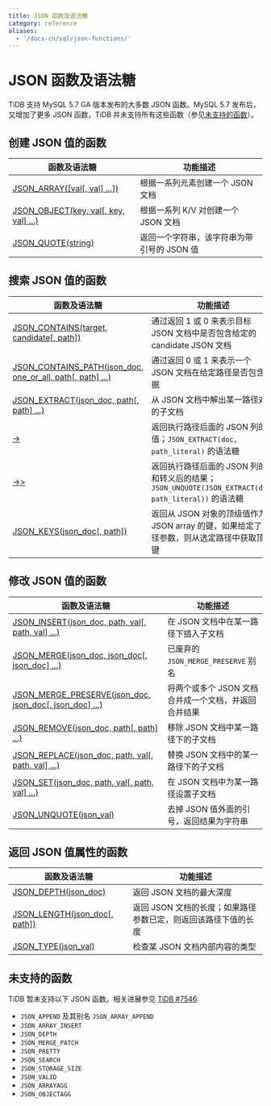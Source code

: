 ```yaml
---
title: JSON 函数及语法糖
category: reference
aliases:
  - '/docs-cn/sql/json-functions/'
---
```


# JSON 函数及语法糖

TiDB 支持 MySQL 5.7 GA 版本发布的大多数 JSON 函数。MySQL 5.7 发布后，又增加了更多 JSON 函数，TiDB 并未支持所有这些函数（参见[未支持的函数](#unsupported-functions)）。

## 创建 JSON 值的函数

| 函数及语法糖                                                                                                                             | 功能描述                     |
| ---------------------------------------------------------------------------------------------------------------------------------- | ------------------------ |
| [JSON_ARRAY([val[, val] ...])](https://dev.mysql.com/doc/refman/5.7/en/json-creation-functions.html#function_json-array)           | 根据一系列元素创建一个 JSON 文档      |
| [JSON_OBJECT(key, val[, key, val] ...)](https://dev.mysql.com/doc/refman/5.7/en/json-creation-functions.html#function_json-object) | 根据一系列 K/V 对创建一个 JSON 文档  |
| [JSON_QUOTE(string)](https://dev.mysql.com/doc/refman/5.7/en/json-creation-functions.html#function_json-quote)                     | 返回一个字符串，该字符串为带引号的 JSON 值 |

## 搜索 JSON 值的函数

| 函数及语法糖                                                                                                                                                           | 功能描述                                                                            |
| ---------------------------------------------------------------------------------------------------------------------------------------------------------------- | ------------------------------------------------------------------------------- |
| [JSON_CONTAINS(target, candidate[, path])](https://dev.mysql.com/doc/refman/5.7/en/json-search-functions.html#function_json-contains)                            | 通过返回 1 或 0 来表示目标 JSON 文档中是否包含给定的 candidate JSON 文档                              |
| [JSON_CONTAINS_PATH(json_doc, one_or_all, path[, path] ...)](https://dev.mysql.com/doc/refman/5.7/en/json-search-functions.html#function_json-contains-path) | 通过返回 0 或 1 来表示一个 JSON 文档在给定路径是否包含数据                                             |
| [JSON_EXTRACT(json_doc, path[, path] ...)](https://dev.mysql.com/doc/refman/5.7/en/json-search-functions.html#function_json-extract)                           | 从 JSON 文档中解出某一路径对应的子文档                                                          |
| [->](https://dev.mysql.com/doc/refman/5.7/en/json-search-functions.html#operator_json-column-path)                                                               | 返回执行路径后面的 JSON 列的值；`JSON_EXTRACT(doc, path_literal)` 的语法糖                       |
| [->>](https://dev.mysql.com/doc/refman/5.7/en/json-search-functions.html#operator_json-inline-path)                                                              | 返回执行路径后面的 JSON 列的值和转义后的结果； `JSON_UNQUOTE(JSON_EXTRACT(doc, path_literal))` 的语法糖 |
| [JSON_KEYS(json_doc[, path])](https://dev.mysql.com/doc/refman/5.7/en/json-search-functions.html#function_json-keys)                                           | 返回从 JSON 对象的顶级值作为 JSON array 的键，如果给定了路径参数，则从选定路径中获取顶级键                          |

## 修改 JSON 值的函数

| 函数及语法糖                                                                                                                                                               | 功能描述                          |
| -------------------------------------------------------------------------------------------------------------------------------------------------------------------- | ----------------------------- |
| [JSON_INSERT(json_doc, path, val[, path, val] ...)](https://dev.mysql.com/doc/refman/5.7/en/json-modification-functions.html#function_json-insert)                 | 在 JSON 文档中在某一路径下插入子文档         |
| [JSON_MERGE(json_doc, json_doc[, json_doc] ...)](https://dev.mysql.com/doc/refman/5.7/en/json-modification-functions.html#function_json-merge)                   | 已废弃的 `JSON_MERGE_PRESERVE` 别名 |
| [JSON_MERGE_PRESERVE(json_doc, json_doc[, json_doc] ...)](https://dev.mysql.com/doc/refman/5.7/en/json-modification-functions.html#function_json-merge-preserve) | 将两个或多个 JSON 文档合并成一个文档，并返回合并结果 |
| [JSON_REMOVE(json_doc, path[, path] ...)](https://dev.mysql.com/doc/refman/5.7/en/json-modification-functions.html#function_json-remove)                           | 移除 JSON 文档中某一路径下的子文档          |
| [JSON_REPLACE(json_doc, path, val[, path, val] ...)](https://dev.mysql.com/doc/refman/5.7/en/json-modification-functions.html#function_json-replace)               | 替换 JSON 文档中的某一路径下的子文档         |
| [JSON_SET(json_doc, path, val[, path, val] ...)](https://dev.mysql.com/doc/refman/5.7/en/json-modification-functions.html#function_json-set)                       | 在 JSON 文档中为某一路径设置子文档          |
| [JSON_UNQUOTE(json_val)](https://dev.mysql.com/doc/refman/5.7/en/json-modification-functions.html#function_json-unquote)                                           | 去掉 JSON 值外面的引号，返回结果为字符串       |

## 返回 JSON 值属性的函数

| 函数及语法糖                                                                                                                        | 功能描述                               |
| ----------------------------------------------------------------------------------------------------------------------------- | ---------------------------------- |
| [JSON_DEPTH(json_doc)](https://dev.mysql.com/doc/refman/5.7/en/json-attribute-functions.html#function_json-depth)           | 返回 JSON 文档的最大深度                    |
| [JSON_LENGTH(json_doc[, path])](https://dev.mysql.com/doc/refman/5.7/en/json-attribute-functions.html#function_json-length) | 返回 JSON 文档的长度；如果路径参数已定，则返回该路径下值的长度 |
| [JSON_TYPE(json_val)](https://dev.mysql.com/doc/refman/5.7/en/json-attribute-functions.html#function_json-type)             | 检查某 JSON 文档内部内容的类型                 |

## 未支持的函数

TiDB 暂未支持以下 JSON 函数。相关进展参见 [TiDB #7546](https://github.com/pingcap/tidb/issues/7546):

* `JSON_APPEND` 及其别名 `JSON_ARRAY_APPEND`
* `JSON_ARRAY_INSERT`
* `JSON_DEPTH`
* `JSON_MERGE_PATCH`
* `JSON_PRETTY`
* `JSON_SEARCH`
* `JSON_STORAGE_SIZE`
* `JSON_VALID`
* `JSON_ARRAYAGG`
* `JSON_OBJECTAGG`
